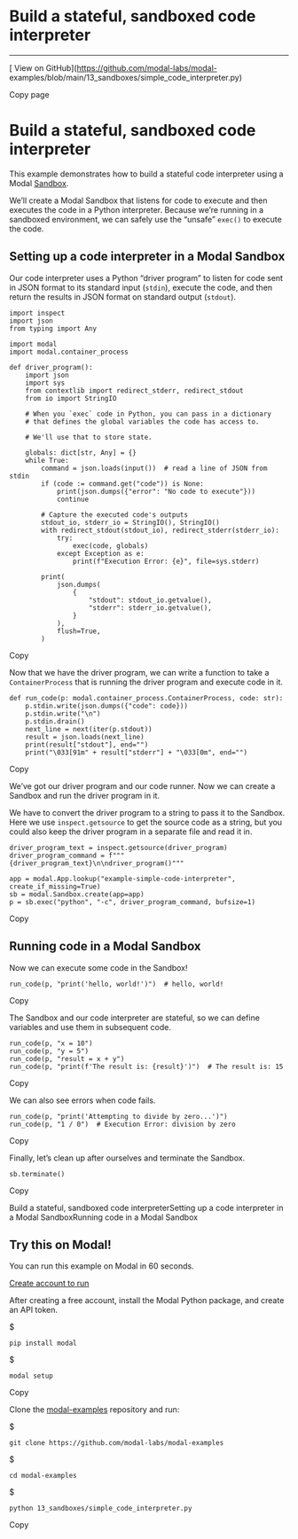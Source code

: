 # Build a stateful, sandboxed code interpreter

* * *

[ View on GitHub](https://github.com/modal-labs/modal-
examples/blob/main/13_sandboxes/simple_code_interpreter.py)

Copy page

# Build a stateful, sandboxed code interpreter

This example demonstrates how to build a stateful code interpreter using a
Modal [Sandbox](https://modal.com/docs/guide/sandbox).

We’ll create a Modal Sandbox that listens for code to execute and then
executes the code in a Python interpreter. Because we’re running in a
sandboxed environment, we can safely use the “unsafe” `exec()` to execute the
code.

## Setting up a code interpreter in a Modal Sandbox

Our code interpreter uses a Python “driver program” to listen for code sent in
JSON format to its standard input (`stdin`), execute the code, and then return
the results in JSON format on standard output (`stdout`).

    import inspect
    import json
    from typing import Any

    import modal
    import modal.container_process

    def driver_program():
        import json
        import sys
        from contextlib import redirect_stderr, redirect_stdout
        from io import StringIO

        # When you `exec` code in Python, you can pass in a dictionary
        # that defines the global variables the code has access to.

        # We'll use that to store state.

        globals: dict[str, Any] = {}
        while True:
            command = json.loads(input())  # read a line of JSON from stdin
            if (code := command.get("code")) is None:
                print(json.dumps({"error": "No code to execute"}))
                continue

            # Capture the executed code's outputs
            stdout_io, stderr_io = StringIO(), StringIO()
            with redirect_stdout(stdout_io), redirect_stderr(stderr_io):
                try:
                    exec(code, globals)
                except Exception as e:
                    print(f"Execution Error: {e}", file=sys.stderr)

            print(
                json.dumps(
                    {
                        "stdout": stdout_io.getvalue(),
                        "stderr": stderr_io.getvalue(),
                    }
                ),
                flush=True,
            )

Copy

Now that we have the driver program, we can write a function to take a
`ContainerProcess` that is running the driver program and execute code in it.

    def run_code(p: modal.container_process.ContainerProcess, code: str):
        p.stdin.write(json.dumps({"code": code}))
        p.stdin.write("\n")
        p.stdin.drain()
        next_line = next(iter(p.stdout))
        result = json.loads(next_line)
        print(result["stdout"], end="")
        print("\033[91m" + result["stderr"] + "\033[0m", end="")

Copy

We’ve got our driver program and our code runner. Now we can create a Sandbox
and run the driver program in it.

We have to convert the driver program to a string to pass it to the Sandbox.
Here we use `inspect.getsource` to get the source code as a string, but you
could also keep the driver program in a separate file and read it in.

    driver_program_text = inspect.getsource(driver_program)
    driver_program_command = f"""{driver_program_text}\n\ndriver_program()"""

    app = modal.App.lookup("example-simple-code-interpreter", create_if_missing=True)
    sb = modal.Sandbox.create(app=app)
    p = sb.exec("python", "-c", driver_program_command, bufsize=1)

Copy

## Running code in a Modal Sandbox

Now we can execute some code in the Sandbox!

    run_code(p, "print('hello, world!')")  # hello, world!

Copy

The Sandbox and our code interpreter are stateful, so we can define variables
and use them in subsequent code.

    run_code(p, "x = 10")
    run_code(p, "y = 5")
    run_code(p, "result = x + y")
    run_code(p, "print(f'The result is: {result}')")  # The result is: 15

Copy

We can also see errors when code fails.

    run_code(p, "print('Attempting to divide by zero...')")
    run_code(p, "1 / 0")  # Execution Error: division by zero

Copy

Finally, let’s clean up after ourselves and terminate the Sandbox.

    sb.terminate()

Copy

Build a stateful, sandboxed code interpreterSetting up a code interpreter in a
Modal SandboxRunning code in a Modal Sandbox

## Try this on Modal!

You can run this example on Modal in 60 seconds.

[Create account to run](/signup)

After creating a free account, install the Modal Python package, and create an
API token.

$

    pip install modal

$

    modal setup

Copy

Clone the [modal-examples](https://github.com/modal-labs/modal-examples)
repository and run:

$

    git clone https://github.com/modal-labs/modal-examples

$

    cd modal-examples

$

    python 13_sandboxes/simple_code_interpreter.py

Copy
